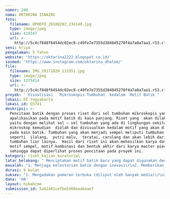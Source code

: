 ```yaml
---
nomor: 240
nama: OKTARINA ISNAINI
foto:
  filename: UPHOTO_20180203_234140.jpg
  type: image/jpeg
  size: 419347
  url: >-
    http://5c4cf848f6454dc02ec8-c49fe7e7355d384845270f4a7a0a7aa1.r53.cf2.rackcdn.com/12f943e5-0fe3-4ac3-8b48-630563a6a490/UPHOTO_20180203_234140.jpg
seni: kriya
pengalaman: 5 Tahun
website: 'https://oktarina2222.blogspot.co.id/'
sosmed: 'https://www.instagram.com/oktarina_dhalem/'
file:
  filename: IMG_20171020_131951.jpg
  type: image/jpeg
  size: 1375414
  url: >-
    http://5c4cf848f6454dc02ec8-c49fe7e7355d384845270f4a7a0a7aa1.r53.cf2.rackcdn.com/c3a344b8-f09c-4f4f-94c4-61df30720bd5/IMG_20171020_131951.jpg
proyek: ' Visualisasi   Mikroskopis Tumbuhan  kedalam  Motif Batik '
lokasi: DI Yogyakarta
lokasi_id: Q3741
deskripsi: >-
  Pencitaan batik dengan proses riset dari sel tumbuhan mikroskopis yang di
  apalikasikan pada motif batik di kain panjang. Riset yang  akan dilakukan
  yaitu dengan melihat sel – sel tumbuhan yang ada di lingkungan sekitar dengan
  mikroskop kemudian  diolah dan divisualkan kedalam motif yang akan diterapkan
  pada kain batik. Tumbuhan yang akan menjadi sempel meliputi tumbuhan liar
  seperti  ilalang,  putri malu,  teratai, carulang dan akan lebih dari 20 jenis
  tumbuhan liar lainya.  Hasil dari riset ini akan mehasilkan karya dari kain
  motif sempel, motif kombinasi dan bentuk akhir dari karya master piece
  sehingga dapat diperlihat proses pencitaan pada proyek ini.
kategori: riset_kajian_kuratorial
latar_belakang: " Menciptakan motif batik baru yang dapat digunakan dengan lues tanpa menghawatirkan  kaitanya dengan motif tradisi yang bersifat sakral merupakan landasan utama dalam project  ini. Batik tradisi merupakan warisan budaya adiluhung yang memiliki filosofi begitu dalam pada motif maupun proses penciptaanya. Benar adanya bahwa sudah tidak ada larangan ataupun aturan dalam pemakaian dalam kehidupan sehari-hari, akan tetapi perkembangan teknologi dan globalisasi menyebabkan penggunaan batik ataupun motif terkesan sembrono. Seperti halnya hanya penerapan berbagai-macam motif tradisi kedalam benda seperti sepatu, bungkus makanan bahkan keset lantai. Sebagai seorang seniman yang berkecimpung dalam dunia seni dan budaya merasa sangat miris akan fenomena tersebut. \r\nMelalui project eksporasi visual sel mikroskopis ke dalam batik merupakan usaha untuk memberikan edukasi terhadap masyarakat. Tidak meninggalkan tradisi melainkan berkontribusi dalam pelestarianya. Penciptaan motif batik dengan memanfaatkan teknologi mikroskop yang mampu melihat sel terkecil pada suatu object merupakan gagasan baru dalam mengembangkan dan menambah keragaman motif batik Nusantara. Dengan demikian kelestarian seni budaya batik terus dapat terjaga dan berkembang melalui inovasi. \r\n"
masalah: "1. Menjaga kelestarian batik dengan inovasi\r\n2. Memberikan edukasi\r\n3. Berbagi teknis proses kreatif\r\n"
durasi: 9 bulan
sukses: "1. Mengadakan pameran terbuka (diliput oleh banyak media)\r\n2. Menerbitkan katalog karya dan buku riset proyek\r\n3. Workshop\r\n4. Dapat diterapkan para pelaku untuk kepentingan inovasi "
dana: '60'
layout: hibahcme
submission_id: 5a82a81cefbe5d60eaabaae7
---
```

